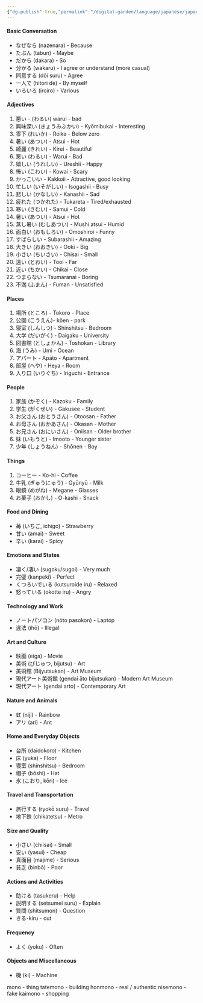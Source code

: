 ```yaml
---
{"dg-publish":true,"permalink":"/digital-garden/language/japanese/japanese-vocab/","updated":"2023-12-12T09:21:11.495-07:00"}
---
```


#### Basic Conversation

- なぜなら (nazenara) - Because
- たぶん (tabun) - Maybe
- だから (dakara) - So
- 分かる (wakaru) - I agree or understand (more casual)
- 同意する (dōi suru) - Agree
- 一人で (hitori de) - By myself
- いろいろ (iroiro) - Various

#### Adjectives

1.  悪い - (わるい) warui - bad
2. 興味深い (きょうみぶかい) - Kyōmibukai - Interesting
3. 零下 (れいか) - Reika - Below zero
4. 暑い (あつい) - Atsui - Hot
5. 綺麗 (きれい) - Kirei - Beautiful
6. 悪い (わるい) - Warui - Bad
7. 嬉しい (うれしい) - Ureshii - Happy
8. 怖い (こわい) - Kowai - Scary
9. かっこいい - Kakkoii - Attractive, good looking
10. 忙しい (いそがしい) - Isogashii - Busy
11. 悲しい (かなしい) - Kanashii - Sad
12. 疲れた (つかれた) - Tukareta - Tired/exhausted
13. 寒い (さむい) - Samui - Cold
14. 暑い (あつい) - Atsui - Hot
15. 蒸し暑い (むしあつい) - Mushi atsui - Humid
16. 面白い (おもしろい) - Omoshiroi - Funny
17. すばらしい - Subarashii - Amazing
18. 大きい (おおきい) - Ooki - Big
19. 小さい (ちいさい) - Chisai - Small
20. 遠い (とおい) - Tooi - Far
21. 近い (ちかい) - Chikai - Close
22. つまらない - Tsumaranai - Boring
23. 不満 (ふまん) - Fuman - Unsatisfied

#### Places

1. 場所 (ところ) - Tokoro - Place
2. 公園 (こうえん)- kōen - park
3. 寝室 (しんしつ) - Shinshitsu - Bedroom
4. 大学 (だいがく) - Daigaku - University
5. 図書館 (としょかん) - Toshokan - Library
6. 海 (うみ) - Umi - Ocean
7. アパート - Apāto - Apartment
8. 部屋 (へや) - Heya - Room
9. 入り口 (いりぐち) - Iriguchi - Entrance

#### People

1. 家族 (かぞく) - Kazoku - Family
2. 学生 (がくせい) - Gakusee - Student
3. お父さん (おとうさん) - Otoosan - Father
4. お母さん (おかあさん) - Okasan - Mother
5. お兄さん (おにいさん) - Oniisan - Older brother
6. 妹 (いもうと) - Imooto - Younger sister
7. 少年 (しょうねん) - Shōnen - Boy

#### Things

1. コーヒー - Ko-hi - Coffee
2. 牛乳 (ぎゅうにゅう) - Gyūnyū - Milk
3. 眼鏡 (めがね) - Megane - Glasses
4. お菓子 (おかし) - O-kashi - Snack
#### Food and Dining

- 苺 (いちご, ichigo) - Strawberry
- 甘い (amai) - Sweet
- 辛い (karai) - Spicy

#### Emotions and States

- 凄く/凄い (sugoku/sugoi) - Very much
- 完璧 (kanpeki) - Perfect
- くつろいでいる (kutsuroide iru) - Relaxed
- 怒っている (okotte iru) - Angry

#### Technology and Work

- ノートパソコン (nōto pasokon) - Laptop
- 違法 (ihō) - Illegal

#### Art and Culture

- 映画 (eiga) - Movie
- 美術 (びじゅつ, bijutsu) - Art
- 美術館 (Bijyutsukan) - Art Museum
- 現代アート美術館 (gendai āto bijutsukan) - Modern Art Museum
- 現代アート (gendai arto) - Contemporary Art

#### Nature and Animals

- 虹 (niji) - Rainbow
- アリ (ari) - Ant

#### Home and Everyday Objects

- 台所 (daidokoro) - Kitchen
- 床 (yuka) - Floor
- 寝室 (shinshitsu) - Bedroom
- 帽子 (bōshi) - Hat
- 氷 (こおり, kōri) - Ice

#### Travel and Transportation

- 旅行する (ryokō suru) - Travel
- 地下鉄 (chikatetsu) - Metro

#### Size and Quality

- 小さい (chiisai) - Small
- 安い (yasui) - Cheap
- 真面目 (majime) - Serious
- 貧乏 (binbō) - Poor

#### Actions and Activities

- 助ける (tasukeru) - Help
- 説明する (setsumei suru) - Explain
- 質問 (shitsumon) - Question
- きる-kiru - cut

#### Frequency

- よく (yoku) - Often

#### Objects and Miscellaneous

- 機 (ki) - Machine


mono - thing
tatemono - building
honmono - real / authentic
nisemono - fake
kaimono - shopping 
